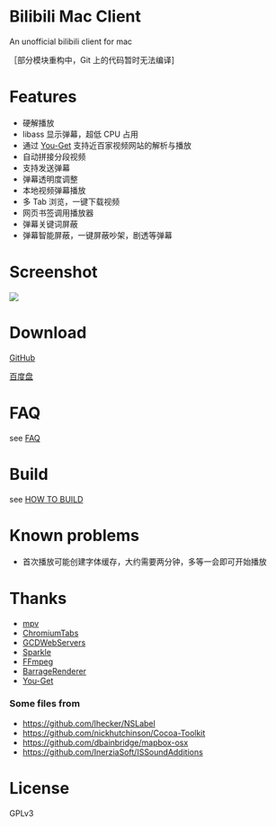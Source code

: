 # Bilibili Mac Client

An unofficial bilibili client for mac

［部分模块重构中，Git 上的代码暂时无法编译]

# Features
- 硬解播放
- libass 显示弹幕，超低 CPU 占用
- 通过 [You-Get](https://github.com/soimort/you-get) 支持近百家视频网站的解析与播放
- 自动拼接分段视频
- 支持发送弹幕
- 弹幕透明度调整
- 本地视频弹幕播放
- 多 Tab 浏览，一键下载视频
- 网页书签调用播放器
- 弹幕关键词屏蔽
- 弹幕智能屏蔽，一键屏蔽吵架，剧透等弹幕

# Screenshot

![](http://ww2.sinaimg.cn/large/a74f330bjw1eqq21b23c7j21740npqbp.jpg)

# Download

[GitHub](https://github.com/typcn/bilibili-mac-client/releases)

[百度盘](http://pan.baidu.com/s/1o7iFDjk)


# FAQ

see [FAQ](http://cdn2.eqoe.cn/files/bilibili/faq.html?v=3)

# Build

see [HOW TO BUILD](https://github.com/typcn/bilibili-mac-client/blob/master/HOW_TO_BUILD.md)

# Known problems

- 首次播放可能创建字体缓存，大约需要两分钟，多等一会即可开始播放


# Thanks

- [mpv](https://github.com/mpv-player/mpv)
- [ChromiumTabs](https://github.com/typcn/chromium-tabs)
- [GCDWebServers](https://github.com/swisspol/GCDWebServer)
- [Sparkle](http://sparkle-project.org/)
- [FFmpeg](https://www.ffmpeg.org/)
- [BarrageRenderer](https://github.com/unash/BarrageRenderer)
- [You-Get](https://github.com/soimort/you-get)

### Some files from
- https://github.com/lhecker/NSLabel
- https://github.com/nickhutchinson/Cocoa-Toolkit
- https://github.com/dbainbridge/mapbox-osx
- https://github.com/InerziaSoft/ISSoundAdditions

# License

GPLv3

